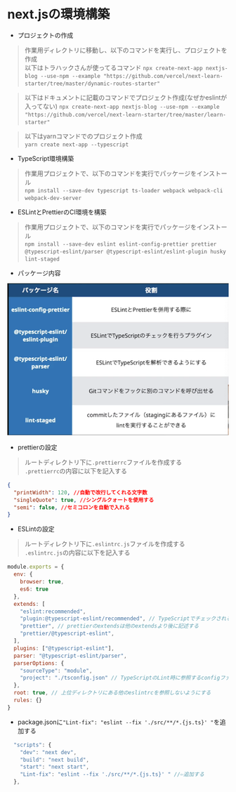 # next.jsの環境構築

- プロジェクトの作成
> 作業用ディレクトリに移動し、以下のコマンドを実行し、プロジェクトを作成  
> 以下はトラハックさんが使ってるコマンド
`npx create-next-app nextjs-blog --use-npm --example "https://github.com/vercel/next-learn-starter/tree/master/dynamic-routes-starter"`

> 以下はドキュメントに記載のコマンドでプロジェクト作成(なぜかeslintが入ってない)
`npx create-next-app nextjs-blog --use-npm --example "https://github.com/vercel/next-learn-starter/tree/master/learn-starter"`

> 以下はyarnコマンドでのプロジェクト作成    
`yarn create next-app --typescript`

- TypeScript環境構築
> 作業用プロジェクトで、以下のコマンドを実行でパッケージをインストール  
`npm install --save-dev typescript ts-loader webpack webpack-cli webpack-dev-server`

- ESLintとPrettierのCI環境を構築
> 作業用プロジェクトで、以下のコマンドを実行でパッケージをインストール  
`npm install --save-dev eslint eslint-config-prettier prettier @typescript-eslint/parser @typescript-eslint/eslint-plugin husky lint-staged`

- パッケージ内容
<img src="info.png">

- prettierの設定
> ルートディレクトリ下に`.prettierrc`ファイルを作成する  
> `.prettierrc`の内容に以下を記入する  
```json
{
  "printWidth": 120, //自動で改行してくれる文字数
  "singleQuote": true, //シングルクォートを使用する
  "semi": false, //セミコロンを自動で入れる
}
```

- ESLintの設定
> ルートディレクトリ下に`.eslintrc.js`ファイルを作成する  
> `.eslintrc.js`の内容に以下を記入する  
```js
module.exports = {
  env: {
    browser: true,
    es6: true
  },
  extends: [
    "eslint:recommended",
    "plugin:@typescript-eslint/recommended", // TypeScriptでチェックされる項目をLintから除外する設定
    "prettier", // prettierのextendsは他のextendsより後に記述する
    "prettier/@typescript-eslint",
  ],
  plugins: ["@typescript-eslint"],
  parser: "@typescript-eslint/parser",
  parserOptions: {
    "sourceType": "module",
    "project": "./tsconfig.json" // TypeScriptのLint時に参照するconfigファイルを指定
  },
  root: true, // 上位ディレクトリにある他のeslintrcを参照しないようにする
  rules: {}
}
```

- package.jsonに`"Lint-fix": "eslint --fix './src/**/*.{js.ts}' "`を追加する
```js
  "scripts": {
    "dev": "next dev",
    "build": "next build",
    "start": "next start",
    "Lint-fix": "eslint --fix './src/**/*.{js.ts}' " //⇦追加する
  },
```